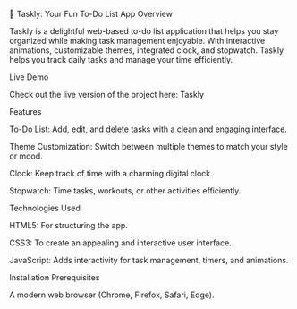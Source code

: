 🐾 Taskly: Your Fun To-Do List App
Overview

Taskly is a delightful web-based to-do list application that helps you stay organized while making task management enjoyable. With interactive animations, customizable themes, integrated clock, and stopwatch. Taskly helps you track daily tasks and manage your time efficiently.

Live Demo

Check out the live version of the project here: Taskly

Features

To-Do List: Add, edit, and delete tasks with a clean and engaging interface.

Theme Customization: Switch between multiple themes to match your style or mood.

Clock: Keep track of time with a charming digital clock.

Stopwatch: Time tasks, workouts, or other activities efficiently.

Technologies Used

HTML5: For structuring the app.

CSS3: To create an appealing and interactive user interface.

JavaScript: Adds interactivity for task management, timers, and animations.

Installation
Prerequisites

A modern web browser (Chrome, Firefox, Safari, Edge).
